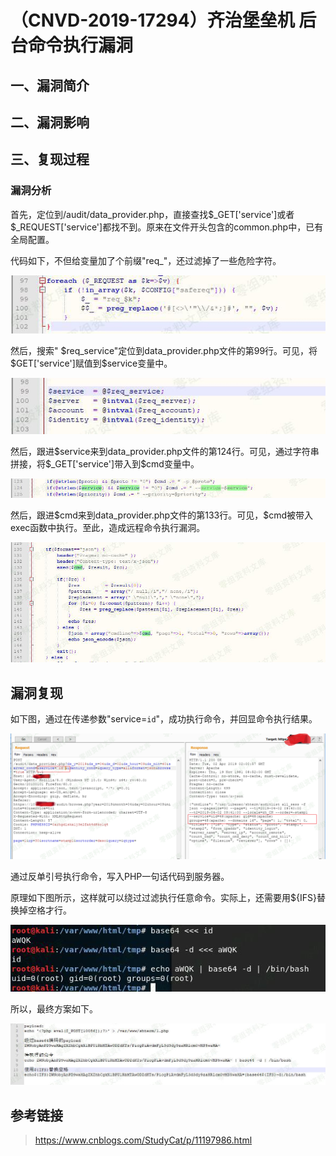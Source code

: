 （CNVD-2019-17294）齐治堡垒机 后台命令执行漏洞
==============================================

一、漏洞简介
------------

二、漏洞影响
------------

三、复现过程
------------

### 漏洞分析

首先，定位到/audit/data\_provider.php，直接查找\$\_GET\['service'\]或者\$\_REQUEST\['service'\]都找不到。原来在文件开头包含的common.php中，已有全局配置。

代码如下，不但给变量加了个前缀"req\_"，还过滤掉了一些危险字符。

![1.jpg](./resource/(CNVD-2019-17294)齐治堡垒机后台命令执行漏洞/media/rId25.jpg)

然后，搜索"
\$req\_service"定位到data\_provider.php文件的第99行。可见，将\$GET\['service'\]赋值到\$service变量中。

![2.jpg](./resource/(CNVD-2019-17294)齐治堡垒机后台命令执行漏洞/media/rId26.jpg)

然后，跟进\$service来到data\_provider.php文件的第124行。可见，通过字符串拼接，将\$\_GET\['service'\]带入到\$cmd变量中。

![3.jpg](./resource/(CNVD-2019-17294)齐治堡垒机后台命令执行漏洞/media/rId27.jpg)

然后，跟进\$cmd来到data\_provider.php文件的第133行。可见，\$cmd被带入exec函数中执行。至此，造成远程命令执行漏洞。

![4.jpg](./resource/(CNVD-2019-17294)齐治堡垒机后台命令执行漏洞/media/rId28.jpg)

漏洞复现
--------

如下图，通过在传递参数"service=`id`"，成功执行命令，并回显命令执行结果。

![5.png](./resource/(CNVD-2019-17294)齐治堡垒机后台命令执行漏洞/media/rId30.png)

通过反单引号执行命令，写入PHP一句话代码到服务器。

原理如下图所示，这样就可以绕过过滤执行任意命令。实际上，还需要用\${IFS}替换掉空格才行。

![6.jpg](./resource/(CNVD-2019-17294)齐治堡垒机后台命令执行漏洞/media/rId31.jpg)

所以，最终方案如下。

![7.jpg](./resource/(CNVD-2019-17294)齐治堡垒机后台命令执行漏洞/media/rId32.jpg)

参考链接
--------

> https://www.cnblogs.com/StudyCat/p/11197986.html

